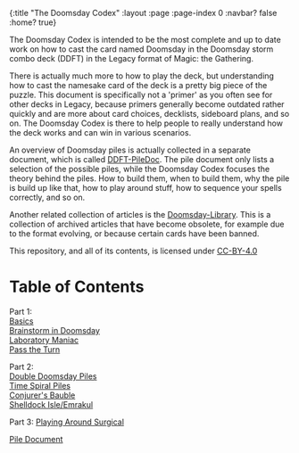 {:title "The Doomsday Codex"
 :layout :page
 :page-index 0
 :navbar? false
 :home? true}

The Doomsday Codex is intended to be the most complete and up to date work on how to 
cast the card named Doomsday in the Doomsday storm combo deck (DDFT) in the Legacy format of 
Magic: the Gathering.

There is actually much more to how to play the deck, but understanding how to cast the namesake 
card of the deck is a pretty big piece of the puzzle. This document is specifically not a 'primer' as 
you often see for other decks in Legacy, because primers generally become outdated 
rather quickly and are more about card choices, decklists, sideboard plans, and so 
on. The Doomsday Codex is there to help people to really understand how the deck 
works and can win in various scenarios.

An overview of Doomsday piles is actually collected in a separate document, which is 
called [DDFT-PileDoc](/pages-output/pile-doc). The pile 
document only lists a selection of the possible piles, while the Doomsday Codex 
focuses the theory behind the piles. How to build them, when to build them, why the 
pile is build up like that, how to play around stuff, how to sequence your spells 
correctly, and so on.

Another related collection of articles is the 
[Doomsday-Library](https://github.com/Bennotsi-MTG/Doomsday-Library). This is a 
collection of archived articles that have become obsolete, for example due to the 
format evolving, or because certain cards have been banned.

This repository, and all of its contents, is licensed under [CC-BY-4.0](https://creativecommons.org/licenses/by/4.0/)

# Table of Contents

Part 1:  
[Basics](/pages-output/basics)  
[Brainstorm in Doomsday](/pages-output/brainstorm)  
[Laboratory Maniac](/pages-output/laboratory-maniac)  
[Pass the Turn](/pages-output/pass-the-turn) 

Part 2:  
[Double Doomsday Piles](/pages-output/double-doomsday)   
[Time Spiral Piles](/pages-output/doosmday-timespiral)    
[Conjurer's Bauble](/pages-output/cb-piles)  
[Shelldock Isle/Emrakul](/pages-output/shelldock)  

Part 3:
[Playing Around Surgical](/pages-output/surgical)  

[Pile Document](/pages-output/pile-doc)
